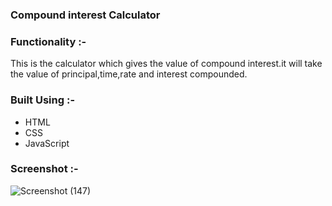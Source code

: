 ### Compound interest Calculator

### Functionality :-
This is the calculator which gives the value of compound interest.it will take the value of principal,time,rate and interest compounded.


### Built Using :-

- HTML
- CSS
- JavaScript


### Screenshot :-
![Screenshot (147)](https://user-images.githubusercontent.com/90452678/161470520-0f48b8fb-e6d8-46bd-b66e-b7590ee80f9d.png)
